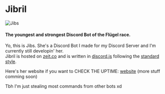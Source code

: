 # Jibril
![Jibs](https://b.catgirlsare.sexy/0K3F.png)
#### The youngest and strongest Discord Bot of the Flügel race.

Yo, this is Jibs. She's a Discord Bot I made for my Discord Server and I'm currently still developin' her. <br>
Jibril is hosted on [zeit.co](https://zeit.co/) and is written in [discord.js](https://github.com/discordjs/discord.js) following the [standard style](https://github.com/standard/standard). <br>

Here's her website if you want to CHECK THE UPTIME: [website](jibril.now.sh) (more stuff comming soon)

Tbh I'm just stealing most commands from other bots xd
